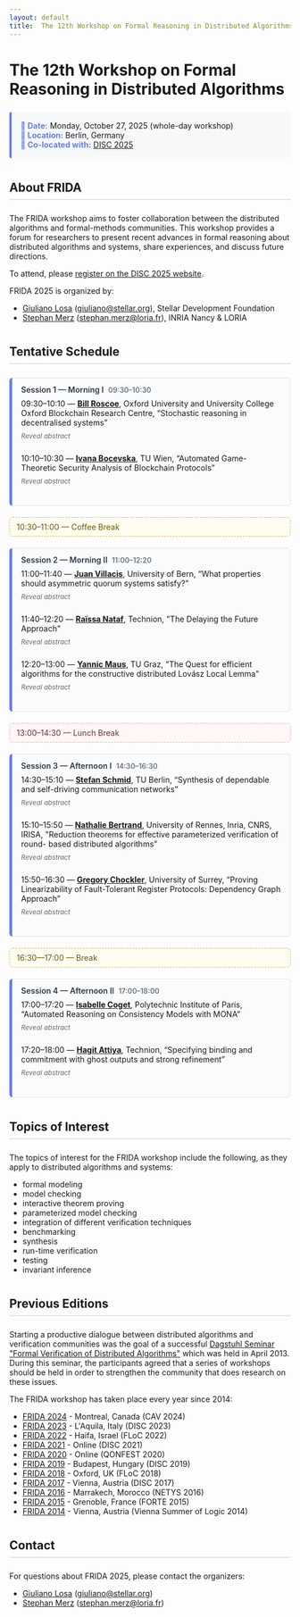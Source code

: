 ```yaml
---
layout: default
title:  The 12th Workshop on Formal Reasoning in Distributed Algorithms
---
```


<style>
.talk {
  margin-bottom: 1.5rem;  /* Add space after each talk block */
}

.talk > summary {
  cursor: pointer;
  list-style: none;
  display: block;
  margin-top: 0;
}

.slot + .talk > summary { margin-top: .25rem; }  /* small, safe tightening */

.talk > summary::-webkit-details-marker { 
  display: none; 
}


/* Hide the default "Click to see abstract" text */
.summary-hint {
  display: none;
}

/* Show "Reveal abstract" by default */
.talk > summary::after {
  content: "Reveal abstract";
  display: inline-block;
  color: #666;
  font-weight: normal;
  font-size: 0.85em;
  font-style: italic;
}
/* Show "Hide abstract" when expanded */
.talk[open] > summary::after {
  content: "Hide abstract";
}

/* Optional: Add some styling when the details are open */
.talk[open] > summary {
  margin-bottom: 0.5rem;
}

.talk[open] {
  margin-bottom: 2rem;  /* More space when abstract is shown */
}

h2 {
  border-bottom: 2px solid #e1e4e8;
  padding-bottom: 0.5rem;
  margin-top: 2.5rem;
  margin-bottom: 1.5rem;
}

/* Info boxes for important dates/details */
.info-box {
  background: #f6f8fa;
  border-left: 4px solid #667eea;
  padding: 1rem;
  margin: 1.5rem 0;
  border-radius: 4px;
}

.info-box strong {
  color: #667eea;
}

.session {
  background: #fafbfc;
  border: 1px solid #e1e4e8;
  border-left: 5px solid #667eea;
  border-radius: 6px;
  padding: 0.75rem 1rem;
  margin: 1.25rem 0;
}
.session-header {
  font-weight: 600;
  color: #2f3747;
  margin-bottom: 0.5rem;
  display: flex;
  flex-wrap: wrap;
  gap: .5rem;
  align-items: baseline;
}
.session-time {
  color: #6a737d;
  font-size: 0.9em;
}
.break {
  background: #fffdf2;
  border: 1px dashed #e3b341;
  color: #6b5800;
  padding: .5rem .75rem;
  border-radius: 6px;
  margin: 1rem 0;
}
.break.lunch {
  background: #fff6f6;
  border-color: #f0aaaa;
  color: #7a2d2d;
}
.slot {
  margin: .35rem 0 .75rem;
}
.slot + .talk { margin-top: -.25rem; } /* pulls abstract toggle closer */
</style>

# The 12th Workshop on Formal Reasoning in Distributed Algorithms


<div class="info-box">
  <strong>📅 Date:</strong> Monday, October 27, 2025 (whole-day workshop)<br>
  <strong>📍 Location:</strong> Berlin, Germany<br>
  <strong>🔗 Co-located with:</strong> <a href="https://www.disc-conference.org/wp/disc2025/">DISC 2025</a><br>
</div>

## About FRIDA

The FRIDA workshop aims to foster collaboration between the distributed algorithms and formal-methods communities. This workshop provides a forum for researchers to present recent advances in formal reasoning about distributed algorithms and systems, share experiences, and discuss future directions.

To attend, please [register on the DISC 2025 website](https://www.disc-conference.org/wp/disc2025/registration/).

FRIDA 2025 is organized by:
- [Giuliano Losa](https://www.losa.fr/) (giuliano@stellar.org), Stellar Development Foundation
- [Stephan Merz](https://members.loria.fr/Stephan.Merz/) (stephan.merz@loria.fr), INRIA Nancy & LORIA

## Tentative Schedule

<!-- NOTE indenting HTML breaks everything; don't do it -->

<div class="session">
<div class="session-header">
Session 1 — Morning I
<span class="session-time">09:30–10:30</span>
</div>

<div class="slot">09:30–10:10 — <strong><a href="https://www.cs.ox.ac.uk/people/bill.roscoe/">Bill Roscoe</a></strong>, Oxford University and University College Oxford Blockchain Research Centre, “Stochastic reasoning in decentralised systems”</div>
<details class="talk">
<summary><span class="summary-hint">Click to see abstract</span></summary>
<div markdown="1">
Where the number of trials of a mechanism is bounded, it is sensible to engineer that mechanism to have such a small probability ϵ of failure that over all time we can discount the probability δ of it ever going wrong. So if there are at most 10⁹ trials and we are prepared to accept a δ=10⁻⁹ probability of failure over all time, this would suggest ϵ=10⁻¹⁸. If a blockchain has a good source of random numbers, this allows us to create many efficient mechanisms, including consensus, that are stochastically certain to work. A number of interesting challenges in formal reasoning arise.
</div>
</details>

<div class="slot">10:10–10:30 — <strong><a href="https://informatics.tuwien.ac.at/">Ivana Bocevska</a></strong>, TU Wien, “Automated Game-Theoretic Security Analysis of Blockchain Protocols”
</div>
<details class="talk">
<summary><span class="summary-hint">Click to see abstract</span></summary>
<div markdown="1">
Game-theoretic security analysis of blockchain technologies has proven highly valuable. Such analysis examines protocols from an economic perspective, specifically by exploring the economic incentives that drive user behavior. Thus, it ensures that deviating from the intended, honest behavior of a protocol is not financially beneficial: as long as users follow the protocol, they cannot be financially harmed, regardless of how others behave. Such an economic analysis of blockchain protocols can be encoded as an automated reasoning problem in the first-order theory of real arithmetic, thereby reducing game-theoretic reasoning to satisfiability modulo theories (SMT) solving.
We conduct a divide-and-conquer security analysis based on compositional reasoning over games. Our compositional analysis is incremental: we divide games into subgames such that changes to one subgame do not necessitate re-analyzing the entire game, but only the ancestor nodes. Our approach is sound, complete, and effective: combining the security properties of subgames yields security of the entire game. Experimental results show that compositional reasoning scales well to games with millions of nodes, enabling security analysis of large real-life protocols.
</div>
</details>
</div>

<div class="break">10:30–11:00 — Coffee Break</div>

<div class="session">
<div class="session-header">
Session 2 — Morning II
<span class="session-time">11:00–12:20</span>
</div>

<div class="slot">11:00–11:40 — <strong><a href="https://crypto.unibe.ch/jv/">Juan Villacis</a></strong>, University of Bern, “What properties should asymmetric quorum systems satisfy?”</div>
<details class="talk">
<summary><span class="summary-hint">Click to see abstract</span></summary>
<div markdown="1">
In distributed systems with asymmetric trust, each participant is free to make its own trust assumptions about others, captured by an asymmetric quorum system. This contrasts with ordinary, symmetric quorum systems and threshold models, where trust assumptions are uniformly shared among participants. In the symmetric setting, quorum systems must satisfy the consistency and availability properties to solve key problems like reliable broadcast and consensus. But what properties are needed in the asymmetric setting to solve these problems? We examine this question in both the crash-fault and Byzantine models. In the crash-fault setting, any quorum system satisfying consistency and availability can be transformed into a symmetric one, removing any benefit from asymmetric trust. In the Byzantine model, consistency and availability are not enough to solve reliable broadcast and consensus. Existing approaches overcome this by introducing stronger assumptions. We show that some of these assumptions are overly restrictive, so much so that they effectively eliminate the benefits of asymmetric trust. We introduce a new way to characterize asymmetric problems and, based on this, present protocols for reliable broadcast and consensus that work under weaker assumptions than existing solutions.
</div>
</details>

<div class="slot">11:40–12:20 — <strong><a href="https://www.technion.ac.il/en/">Raïssa Nataf</a></strong>, Technion, "The Delaying the Future Approach"</div>
<details class="talk">
<summary><span class="summary-hint">Click to see abstract</span></summary>
<div markdown="1">
The Delaying the Future approach provides a framework for reasoning about the order of events in executions: under precise conditions we identified, events can be postponed and reordered in ways that remain indistinguishable to processes. This approach applies across different computational models. Characterizing the conditions under which this is possible requires defining an appropriate relation between events for each model, capturing when order must be preserved. This talk will show how the approach yields clean characterizations of communication requirements in asynchronous message-passing systems (DISC 2024), and how the same reasoning extends to shared-memory systems under the TSO memory model (DISC 2025). This talk highlights the power of the Delaying the Future approach and its practical implications for implementing standard objects such as registers.
</div>
</details>

<div class="slot">12:20–13:00 — <strong><a href="https://academia.yannicmaus.de/">Yannic Maus</a></strong>, TU Graz, "The Quest for efficient algorithms for the constructive distributed Lovász Local Lemma"</div>
<details class="talk">
<summary><span class="summary-hint">Click to see abstract</span></summary>
<div markdown="1">
</div>
The Lovász Local Lemma (LLL) is a versatile tool that can model a
wide range of combinatorial and probabilistic problems, including
those arising in coloring, scheduling, and constraint
satisfaction. In the distributed setting, the constructive form of
the LLL has become a central framework for understanding locality
and randomness in algorithm design. Following the breakthrough of
Moser and Tardos, which established an polylogarithmic-time
algorithm, a major question has been to identify which classes of
LLL instances admit faster, sublogarithmic-time solutions. In this
talk, we will highlight cases where such improvements have been
successfully achieved, examine key obstacles encountered in prior
work, and discuss the remaining challenges toward developing a
general sublogarithmic-time algorithm for the distributed LLL.
</details>

</div>

<div class="break lunch">13:00–14:30 — Lunch Break</div>

<div class="session">
<div class="session-header">
Session 3 — Afternoon I
<span class="session-time">14:30–16:30</span>
</div>

<div class="slot">14:30–15:10 — <strong><a href="https://schmiste.github.io/">Stefan Schmid</a></strong>, TU Berlin, “Synthesis of dependable and self-driving communication networks”</div>
<details class="talk">
<summary><span class="summary-hint">Click to see abstract</span></summary>
<div markdown="1">
Communication networks have become a critical infrastructure of our digital society. 
The resulting stringent reliability requirements however stand in stark contrast to today's manual and error-prone approach to operate networks.
In this talk, I will present opportunities for using formal methods to build highly dependable communication networks.
In particular, we show how the policy-compliance of important network protocols can be verified in polynomial time, and explore synthesis
approaches to efficiently generate and update network configurations. 
We will also discuss opportunities of AI/ML methodologies in this context.
</div>
</details>


<div class="slot">15:10–15:50 — <strong><a href="https://people.rennes.inria.fr/Nathalie.Bertrand/index.html">Nathalie Bertrand</a></strong>, University of Rennes, Inria, CNRS, IRISA, "Reduction theorems for effective parameterized verification of round- based distributed algorithms"</div>
<details class="talk">
<summary><span class="summary-hint">Click to see abstract</span></summary>
<div markdown="1">
Standard formal methods techniques apply to the verification of
distributed algorithms only for a fixed number of finite-state processes.
Parameterized verification aims at generalizing this to checking correctness for
any number of processes, but typically assumes each process is finite-state. We
address a more general setting, asynchronous round-based distributed algorithms,
in which every process executes an unbounded sequence of asynchronous rounds and
is therefore infinite-state. The resulting systems are unbounded in two
dimensions: the number of processes and the number of rounds.
Towards efficient verification of parameterized round-based distributed
algorithms, we exhibit a series of reduction theorems, that collapses the
unbounded round dimension into a single counter and reduces the parameterized
verification problem to LTL model checking of a counter system. This enables the
use of off-the-shelf state-of-the-art infinite-state model checkers such as
NuXmv. We demonstrate the feasibility of our approach by verifying several
round-based consensus and leader election algorithms.
This is a joint worh with Pranav Ghorpade and Sasha Rubin.
</div>
</details>


<div class="slot">15:50–16:30 — <strong><a href="https://gchockler.com/">Gregory Chockler</a></strong>, University of Surrey, “Proving Linearizability of Fault-Tolerant Register Protocols: Dependency Graph Approach”</div>
<details class="talk">
<summary><span class="summary-hint">Click to see abstract</span></summary>
<div markdown="1">
</div>
We propose a framework for proving linearizability of fault-tolerant register implementations in message-passing systems. Our framework is inspired by the declarative semantics approach commonly used in the programming languages community to specify the correctness of weak memory systems. It builds upon an abstraction of a dependency graph—a union of partial orders among read and write operations induced by an execution of the implementation algorithm. This approach yields surprisingly simple proofs that avoid the difficulties associated with standard techniques, such as linearization point arguments and forward simulations.
</details>
</div>

<div class="break">16:30—17:00 — Break</div>

<div class="session">
<div class="session-header">
Session 4 — Afternoon II
<span class="session-time">17:00–18:00</span>
</div>

<div class="slot">17:00–17:20 — <strong><a href="https://www.linkedin.com/in/isabelle-coget-b63b5b197/">Isabelle Coget</a></strong>, Polytechnic Institute of Paris, “Automated Reasoning on Consistency Models with MONA”</div>
<details class="talk">
<summary><span class="summary-hint">Click to see abstract</span></summary>
<div markdown="1">
Reasoning about consistency models for replicated objects is a challenging task that requires a deep understanding of both the consistency models themselves and a large part of human inputs in mechanized verification approaches.

In this work, we introduce a fully automated approach to reasoning about consistency models for replicated objects. We explore the monadic second-order logic (MSO) representation of consistency properties, with the aim of extending the well-known MSO-to-automata translation to traces of executions.

Thus, this talk focuses on reducing MSO over execution traces to MSO over finite words, so as to match the input requirements of the MONA tool, which performs satisfiability in this setting by translating such formulas into automata.
</div>
</details>

<div class="slot">17:20–18:00 — <strong><a href="https://hagit.net.technion.ac.il/">Hagit Attiya</a></strong>, Technion, “Specifying binding and commitment with ghost outputs and strong refinement”</div>
<details class="talk">
<summary><span class="summary-hint">Click to see abstract</span></summary>
<div markdown="1">
Binding requires a distributed protocol to limit the possible outputs of processes, in a manner that is unknown to the processes themselves. Commitment fixes the output to a value that remains hidden from almost all processes. Both are hyperproperties since they consider possible extensions of a trace. 

Specifying these properties is cumbersome, and arguing about them is even more so. 

This talk explores how these properties can be captured by enforcing strong refinement of abstract modules that produce *ghost outputs*, which are not observed by the processes invoking the protocol implementing the module. We will discuss how ghost outputs may facilitate the composition and verification of such modules. 

Examples will include binding crusader agreement and gather, random secret draw and verifiable secret sharing.
</div>
</details>
</div>


## Topics of Interest

The topics of interest for the FRIDA workshop include the following, as they apply to distributed algorithms and systems:

* formal modeling
* model checking
* interactive theorem proving
* parameterized model checking
* integration of different verification techniques
* benchmarking
* synthesis
* run-time verification
* testing
* invariant inference

## Previous Editions

Starting a productive dialogue between distributed algorithms and verification communities was the goal of a successful [Dagstuhl Seminar "Formal Verification of Distributed Algorithms"](https://www.dagstuhl.de/en/program/calendar/semhp/?semnr=13141) which was held in April 2013. During this seminar, the participants agreed that a series of workshops should be held in order to strengthen the community that does research on these issues.

The FRIDA workshop has taken place every year since 2014:

* [FRIDA 2024](https://frida-2024.github.io) - Montreal, Canada (CAV 2024)
* [FRIDA 2023](https://frida-2023.github.io) - L'Aquila, Italy (DISC 2023)
* [FRIDA 2022](https://frida-2022.github.io) - Haifa, Israel (FLoC 2022)
* [FRIDA 2021](https://frida-2021.github.io) - Online (DISC 2021)
* [FRIDA 2020](https://frida2020.galois.com/) - Online (QONFEST 2020)
* [FRIDA 2019](https://team.inria.fr/veridis/events/frida2019/) - Budapest, Hungary (DISC 2019)
* [FRIDA 2018](https://forsyte.at/events/frida2018/) - Oxford, UK (FLoC 2018)
* [FRIDA 2017](https://forsyte.at/events/frida2017/) - Vienna, Austria (DISC 2017)
* [FRIDA 2016](https://forsyte.at/events/frida2016/) - Marrakech, Morocco (NETYS 2016)
* [FRIDA 2015](http://discotec2015.inria.fr/workshops/frida-2015/) - Grenoble, France (FORTE 2015)
* [FRIDA 2014](https://easychair.org/smart-program/VSL2014/FRIDA-index.html) - Vienna, Austria (Vienna Summer of Logic 2014)

## Contact

For questions about FRIDA 2025, please contact the organizers:

- [Giuliano Losa](mailto:giuliano@stellar.org) (giuliano@stellar.org)
- [Stephan Merz](mailto:stephan.merz@loria.fr) (stephan.merz@loria.fr)
